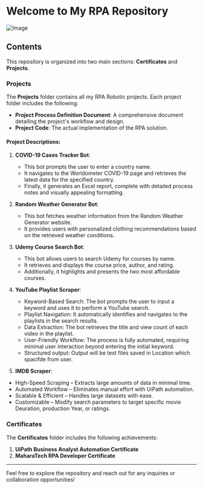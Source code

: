 # Welcome to My RPA Repository  
![Image](https://github.com/user-attachments/assets/2a9a30b9-7ef3-4099-abf0-6985b4889b8b)
## Contents  
This repository is organized into two main sections: **Certificates** and **Projects**.  

### Projects  
The **Projects** folder contains all my RPA Robotic projects. Each project folder includes the following:  
- **Project Process Definition Document**: A comprehensive document detailing the project's workflow and design.  
- **Project Code**: The actual implementation of the RPA solution.  

#### Project Descriptions:  
1. **COVID-19 Cases Tracker Bot**:  
   - This bot prompts the user to enter a country name.  
   - It navigates to the Worldometer COVID-19 page and retrieves the latest data for the specified country.  
   - Finally, it generates an Excel report, complete with detailed process notes and visually appealing formatting.  

2. **Random Weather Generator Bot**:  
   - This bot fetches weather information from the Random Weather Generator website.  
   - It provides users with personalized clothing recommendations based on the retrieved weather conditions.  

3. **Udemy Course Search Bot**:  
   - This bot allows users to search Udemy for courses by name.  
   - It retrieves and displays the course price, author, and rating.  
   - Additionally, it highlights and presents the two most affordable courses.  
3. **YouTube Playlist Scraper**:
   - Keyword-Based Search: The bot prompts the user to input a keyword and uses it to perform a YouTube search.
   - Playlist Navigation: It automatically identifies and navigates to the playlists in the search results.
   - Data Extraction: The bot retrieves the title and view count of each video in the playlist.
   - User-Friendly Workflow: The process is fully automated, requiring minimal user interaction beyond entering the initial keyword.
   - Structured output: Output will be text files saved in Location which spacifde from user.
 4. **IMDB Scraper**:
   - High-Speed Scraping – Extracts large amounts of data in minimal time.
   - Automated Workflow – Eliminates manual effort with UiPath automation.
   - Scalable & Efficient – Handles large datasets with ease.
   - Customizable – Modify search parameters to target specific movie Deuration, production Year, or ratings.
### Certificates  
The **Certificates** folder includes the following achievements:  
1. **UiPath Business Analyst Automation Certificate**  
2. **MaharaTech RPA Developer Certificate**  

---  

Feel free to explore the repository and reach out for any inquiries or collaboration opportunities!  

 
